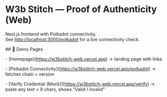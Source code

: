 ﻿# W3b Stitch — Proof of Authenticity (Web)

Next.js frontend with Polkadot connectivity.  
See [http://localhost:3000/polkadot](http://localhost:3000/polkadot) for a live connectivity check.

\## 🚀 Demo Pages



\- \[Homepage](https://w3bstitch-web.vercel.app) → landing page with links

\- \[Polkadot Connectivity](https://w3bstitch-web.vercel.app/polkadot) → fetches chain + version

\- \[Verify Credential (Mock)](https://w3bstitch-web.vercel.app/verify) → paste any text > 8 chars, shows “Valid / Invalid”



